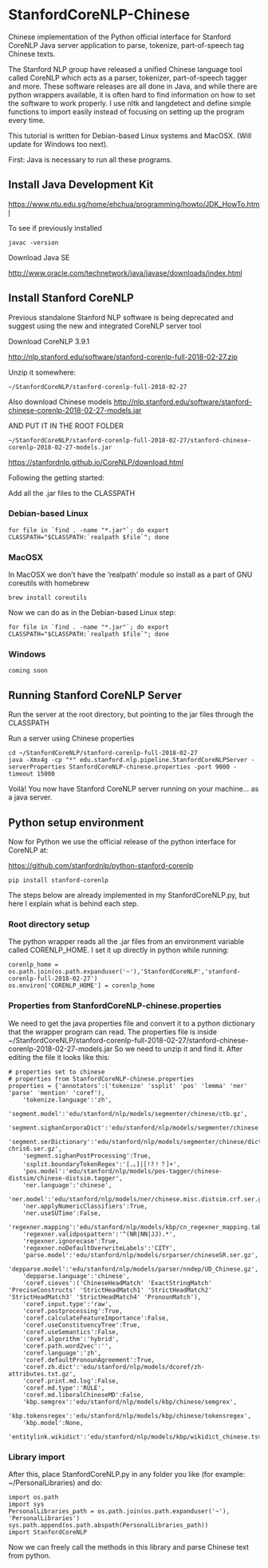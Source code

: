 # StanfordCoreNLP-Chinese

Chinese implementation of the Python official interface for Stanford CoreNLP Java server application to parse, tokenize, part-of-speech tag Chinese texts.

The Stanford NLP group have released a unified Chinese language tool called CoreNLP which acts as a parser, tokenizer, part-of-speech tagger and more. These software releases are all done in Java, and while there are python wrappers available, it is often hard to find information on how to set the software to work properly. I use nltk and langdetect and define simple functions to import easily instead of focusing on setting up the program every time.

This tutorial is written for Debian-based Linux systems and MacOSX. (Will update for Windows too next).

First: Java is necessary to run all these programs.

## Install Java Development Kit

https://www.ntu.edu.sg/home/ehchua/programming/howto/JDK_HowTo.html 

To see if previously installed

`javac -version`

Download Java SE

http://www.oracle.com/technetwork/java/javase/downloads/index.html


## Install Stanford CoreNLP

Previous standalone Stanford NLP software is being deprecated and suggest using the new and integrated CoreNLP server tool

Download CoreNLP 3.9.1 

http://nlp.stanford.edu/software/stanford-corenlp-full-2018-02-27.zip

Unzip it somewhere:

`~/StanfordCoreNLP/stanford-corenlp-full-2018-02-27`

Also download Chinese models
http://nlp.stanford.edu/software/stanford-chinese-corenlp-2018-02-27-models.jar

AND PUT IT IN THE ROOT FOLDER 

`~/StanfordCoreNLP/stanford-corenlp-full-2018-02-27/stanford-chinese-corenlp-2018-02-27-models.jar`

https://stanfordnlp.github.io/CoreNLP/download.html 

Following the getting started:

Add all the .jar files to the CLASSPATH

### Debian-based Linux

```
for file in `find . -name "*.jar"`; do export
CLASSPATH="$CLASSPATH:`realpath $file`"; done
```

### MacOSX
In MacOSX we don’t have the ‘realpath’ module so install as a part of GNU coreutils with homebrew

`brew install coreutils`

Now we can do as in the Debian-based Linux step:

```
for file in `find . -name "*.jar"`; do export
CLASSPATH="$CLASSPATH:`realpath $file`"; done
```

### Windows

```
coming soon
```

## Running Stanford CoreNLP Server

Run the server at the root directory, but pointing to the jar files through the CLASSPATH

Run a server using Chinese properties

```
cd ~/StanfordCoreNLP/stanford-corenlp-full-2018-02-27
java -Xmx4g -cp "*" edu.stanford.nlp.pipeline.StanfordCoreNLPServer -serverProperties StanfordCoreNLP-chinese.properties -port 9000 -timeout 15000
```

Voilà! You now have Stanford CoreNLP server running on your machine... as a java server.

## Python setup environment

Now for Python we use the official release of the python interface for CoreNLP at:

https://github.com/stanfordnlp/python-stanford-corenlp


`pip install stanford-corenlp`

The steps below are already implemented in my StanfordCoreNLP.py, but here I explain what is behind each step.

### Root directory setup

The python wrapper reads all the .jar files from an environment variable called CORENLP_HOME.
I set it up directly in python while running:

```
corenlp_home = os.path.join(os.path.expanduser('~'),'StanfordCoreNLP','stanford-corenlp-full-2018-02-27')
os.environ['CORENLP_HOME'] = corenlp_home
```

### Properties from StanfordCoreNLP-chinese.properties

We need to get the java properties file and convert it to a python dictionary that the wrapper program can read.
The properties file is inside ~/StanfordCoreNLP/stanford-corenlp-full-2018-02-27/stanford-chinese-corenlp-2018-02-27-models.jar
So we need to unzip it and find it.
After editing the file it looks like this:

```
# properties set to chinese
# properties from StanfordCoreNLP-chinese.properties
properties = {'annotators':('tokenize' 'ssplit' 'pos' 'lemma' 'ner' 'parse' 'mention' 'coref'),
	'tokenize.language':'zh',
	'segment.model':'edu/stanford/nlp/models/segmenter/chinese/ctb.gz',
	'segment.sighanCorporaDict':'edu/stanford/nlp/models/segmenter/chinese',
	'segment.serDictionary':'edu/stanford/nlp/models/segmenter/chinese/dict-chris6.ser.gz',
	'segment.sighanPostProcessing':True,
	'ssplit.boundaryTokenRegex':'[.。]|[!?！？]+',
	'pos.model':'edu/stanford/nlp/models/pos-tagger/chinese-distsim/chinese-distsim.tagger',
	'ner.language':'chinese',
	'ner.model':'edu/stanford/nlp/models/ner/chinese.misc.distsim.crf.ser.gz',
	'ner.applyNumericClassifiers':True,
	'ner.useSUTime':False,
	'regexner.mapping':'edu/stanford/nlp/models/kbp/cn_regexner_mapping.tab',
	'regexner.validpospattern':'^(NR|NN|JJ).*',
	'regexner.ignorecase':True,
	'regexner.noDefaultOverwriteLabels':'CITY',
	'parse.model':'edu/stanford/nlp/models/srparser/chineseSR.ser.gz',
	'depparse.model':'edu/stanford/nlp/models/parser/nndep/UD_Chinese.gz',
	'depparse.language':'chinese',
	'coref.sieves':('ChineseHeadMatch' 'ExactStringMatch' 'PreciseConstructs' 'StrictHeadMatch1' 'StrictHeadMatch2' 'StrictHeadMatch3' 'StrictHeadMatch4' 'PronounMatch'),
	'coref.input.type':'raw',
	'coref.postprocessing':True,
	'coref.calculateFeatureImportance':False,
	'coref.useConstituencyTree':True,
	'coref.useSemantics':False,
	'coref.algorithm':'hybrid',
	'coref.path.word2vec':'',
	'coref.language':'zh',
	'coref.defaultPronounAgreement':True,
	'coref.zh.dict':'edu/stanford/nlp/models/dcoref/zh-attributes.txt.gz',
	'coref.print.md.log':False,
	'coref.md.type':'RULE',
	'coref.md.liberalChineseMD':False,
	'kbp.semgrex':'edu/stanford/nlp/models/kbp/chinese/semgrex',
	'kbp.tokensregex':'edu/stanford/nlp/models/kbp/chinese/tokensregex',
	'kbp.model':None,
	'entitylink.wikidict':'edu/stanford/nlp/models/kbp/wikidict_chinese.tsv.gz'}
```

### Library import 

After this, place StanfordCoreNLP.py in any folder you like (for example: ~/PersonalLibraries) and do:

```
import os.path
import sys
PersonalLibraries_path = os.path.join(os.path.expanduser('~'), 'PersonalLibraries')
sys.path.append(os.path.abspath(PersonalLibraries_path))
import StanfordCoreNLP
```

Now we can freely call the methods in this library and parse Chinese text from python.
